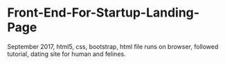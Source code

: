 # Front-End-For-Startup-Landing-Page
September 2017, html5, css, bootstrap, html file runs on browser, followed tutorial, dating site for human and felines.
